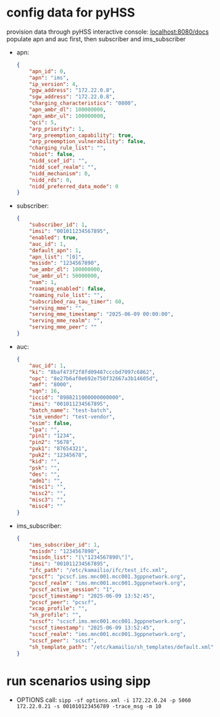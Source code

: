 # config data for pyHSS
provision data through pyHSS interactive console: [localhost:8080/docs](localhost:8080/docs)
populate apn and auc first, then subscriber and ims_subscriber

- apn:
    ```json
    {
        "apn_id": 0,
        "apn": "ims",                           
        "ip_version": 4,
        "pgw_address": "172.22.0.8",
        "sgw_address": "172.22.0.8",           
        "charging_characteristics": "0800",    
        "apn_ambr_dl": 100000000,          
        "apn_ambr_ul": 100000000,           
        "qci": 5,                         
        "arp_priority": 1,                      
        "arp_preemption_capability": true,
        "arp_preemption_vulnerability": false,
        "charging_rule_list": "",        
        "nbiot": false,
        "nidd_scef_id": "",
        "nidd_scef_realm": "",
        "nidd_mechanism": 0,
        "nidd_rds": 0,
        "nidd_preferred_data_mode": 0
    }
    
- subscriber:
    ```json
    {
        "subscriber_id": 1,
        "imsi": "001011234567895",
        "enabled": true,
        "auc_id": 1,
        "default_apn": 1,
        "apn_list": "[0]",
        "msisdn": "1234567890",
        "ue_ambr_dl": 100000000,
        "ue_ambr_ul": 50000000,
        "nam": 1,
        "roaming_enabled": false,
        "roaming_rule_list": "",
        "subscribed_rau_tau_timer": 60,
        "serving_mme": "",
        "serving_mme_timestamp": "2025-06-09 00:00:00",
        "serving_mme_realm": "",
        "serving_mme_peer": ""
    }
- auc:
    ```json
    {
        "auc_id": 1,
        "ki": "8baf473f2f8fd09487cccbd7097c6862",
        "opc": "8e27b6af0e692e750f32667a3b14605d",
        "amf": "8000",
        "sqn": 16,
        "iccid": "8988211000000000000",
        "imsi": "001011234567895",
        "batch_name": "test-batch",
        "sim_vendor": "test-vendor",
        "esim": false,
        "lpa": "",
        "pin1": "1234",
        "pin2": "5678",
        "puk1": "87654321",
        "puk2": "12345678",
        "kid": "",
        "psk": "",
        "des": "",
        "adm1": "",
        "misc1": "",
        "misc2": "",
        "misc3": "",
        "misc4": ""
    }


- ims_subscriber:
    ```json
    {
        "ims_subscriber_id": 1,
        "msisdn": "1234567890",
        "msisdn_list": "[\"1234567890\"]",
        "imsi": "001011234567895",
        "ifc_path": "/etc/kamailio/ifc/test_ifc.xml",
        "pcscf": "pcscf.ims.mnc001.mcc001.3gppnetwork.org",
        "pcscf_realm": "ims.mnc001.mcc001.3gppnetwork.org",
        "pcscf_active_session": "1",
        "pcscf_timestamp": "2025-06-09 13:52:45",
        "pcscf_peer": "pcscf",
        "xcap_profile": "",
        "sh_profile": "",
        "scscf": "scscf.ims.mnc001.mcc001.3gppnetwork.org",
        "scscf_timestamp": "2025-06-09 13:52:45",
        "scscf_realm": "ims.mnc001.mcc001.3gppnetwork.org",
        "scscf_peer": "scscf",
        "sh_template_path": "/etc/kamailio/sh_templates/default.xml"
    }

# run scenarios using sipp
- OPTIONS call: `sipp -sf options.xml -i 172.22.0.24 -p 5060 172.22.0.21 -s 001010123456789 -trace_msg -m 10`